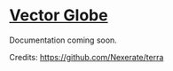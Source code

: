 # [Vector Globe](https://www.npmjs.com/package/vector-globe)
Documentation coming soon.

Credits: https://github.com/Nexerate/terra